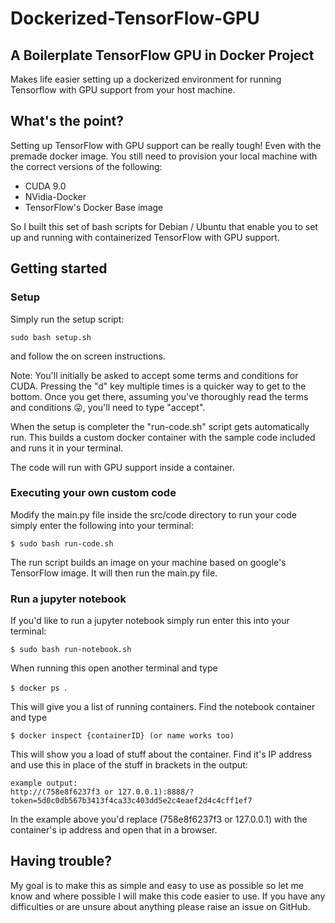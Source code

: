 # Dockerized-TensorFlow-GPU
## A Boilerplate TensorFlow GPU in Docker Project

Makes life easier setting up a dockerized environment for running Tensorflow with GPU support from your host machine.

## What's the point? 

Setting up TensorFlow with GPU support can be really tough! Even with the premade docker image.
You still need to provision your local machine with the correct versions of the following:

* CUDA 9.0
* NVidia-Docker
* TensorFlow's Docker Base image

So I built this set of bash scripts for Debian / Ubuntu that enable you to set up and running with containerized TensorFlow with GPU support.  

## Getting started

### Setup
Simply run the setup script:

``` sudo bash setup.sh ```

and follow the on screen instructions.

Note: You'll initially be asked to accept some terms and conditions for CUDA. Pressing the "d" key multiple times is a quicker way to get to the bottom. Once you get there, assuming you've thoroughly read the terms and conditions 😜, you'll need to type "accept".

When the setup is completer the "run-code.sh" script gets automatically run. This builds a custom docker container with the sample code included and runs it in your terminal.

The code will run with GPU support inside a container.

### Executing your own custom code

Modify the main.py file inside the src/code directory to run your code simply enter the following into your terminal:

```$ sudo bash run-code.sh ```

The run script builds an image on your machine based on google's TensorFlow image. 
It will then run the main.py file.


### Run a jupyter notebook

If you'd like to run a jupyter notebook simply run enter this into your terminal: 

```$ sudo bash run-notebook.sh ```

 When running this open another terminal and type 
 
 ```$ docker ps ```. 
 
 This will give you a list of running containers. Find the notebook container and type 
 
 ```$ docker inspect {containerID} (or name works too) ```
 
 This will show you a load of stuff about the container. Find it's IP address and use this in place of the stuff in brackets in the output:
    
    example output: 
    http://(758e8f6237f3 or 127.0.0.1):8888/?token=5d0c0db567b3413f4ca33c403dd5e2c4eaef2d4c4cff1ef7

 In the example above you'd replace (758e8f6237f3 or 127.0.0.1) with the container's ip address and open that in a browser.

## Having trouble?

My goal is to make this as simple and easy to use as possible so let me know and where possible I will make this code easier to use. If you have any difficulties or are unsure about anything please raise an issue on GitHub. 
